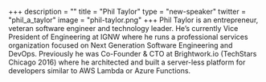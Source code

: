 +++
description = ""
title = "Phil Taylor"
type = "new-speaker"
twitter = "phil_a_taylor"
image = "phil-taylor.png"
+++
Phil Taylor is an entrepreneur, veteran software engineer and technology leader. He’s currently Vice President of Engineering at IGNW where he runs a professional services organization focused on Next Generation Software Engineering and DevOps. Previously he was Co-Founder & CTO at Brightwork.io (TechStars Chicago 2016) where he architected and built a server-less platform for developers similar to AWS Lambda or Azure Functions.